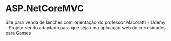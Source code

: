 # ASP.NetCoreMVC
Site para venda de lanches com orientação do professor Macoratti - Udemy - 
Projeto sendo adaptado para que seja uma aplicação web de curiosidades para Games
